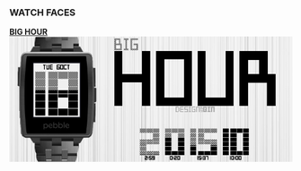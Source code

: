 ### WATCH FACES
[**BIG HOUR**](/watchfaces/BigHour)  
[![BIG HOUR](/watchfaces/BigHour/design/banner/banner_wh.png  "BIG HOUR")](/watchfaces/BigHour)
